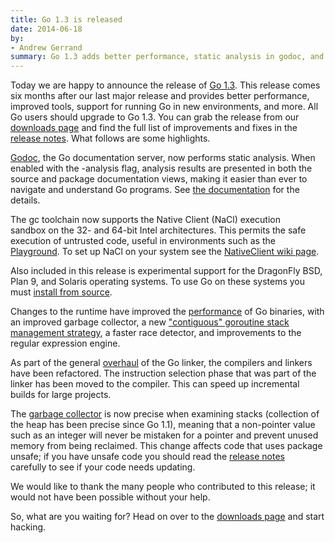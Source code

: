 ```yaml
---
title: Go 1.3 is released
date: 2014-06-18
by:
- Andrew Gerrand
summary: Go 1.3 adds better performance, static analysis in godoc, and more.
---
```



Today we are happy to announce the release of [Go 1.3](https://golang.org/doc/go1.3).
This release comes six months after our last major release and provides better
performance, improved tools, support for running Go in new environments, and more.
All Go users should upgrade to Go 1.3.
You can grab the release from our [downloads page](https://golang.org/dl/) and
find the full list of improvements and fixes in the
[release notes](https://golang.org/doc/go1.3).
What follows are some highlights.

[Godoc](https://godoc.org/code.google.com/p/go.tools/cmd/godoc),
the Go documentation server, now performs static analysis.
When enabled with the -analysis flag, analysis results are presented
in both the source and package documentation views, making it easier
than ever to navigate and understand Go programs.
See [the documentation](https://golang.org/lib/godoc/analysis/help.html) for the details.

The gc toolchain now supports the Native Client (NaCl) execution sandbox on the
32- and 64-bit Intel architectures.
This permits the safe execution of untrusted code, useful in environments such as the
[Playground](https://blog.golang.org/playground).
To set up NaCl on your system see the [NativeClient wiki page](https://golang.org/wiki/NativeClient).

Also included in this release is experimental support for the DragonFly BSD,
Plan 9, and Solaris operating systems. To use Go on these systems you must
[install from source](https://golang.org/doc/install/source).

Changes to the runtime have improved the
[performance](https://golang.org/doc/go1.3#performance) of Go binaries,
with an improved garbage collector, a new
["contiguous" goroutine stack management strategy](https://golang.org/s/contigstacks),
a faster race detector, and improvements to the regular expression engine.

As part of the general [overhaul](https://golang.org/s/go13linker) of the Go
linker, the compilers and linkers have been refactored. The instruction
selection phase that was part of the linker has been moved to the compiler.
This can speed up incremental builds for large projects.

The [garbage collector](https://golang.org/doc/go1.3#garbage_collector) is now
precise when examining stacks (collection of the heap has been precise since Go
1.1), meaning that a non-pointer value such as an integer will never be
mistaken for a pointer and prevent unused memory from being reclaimed. This
change affects code that uses package unsafe; if you have unsafe code you
should read the [release notes](https://golang.org/doc/go1.3#garbage_collector)
carefully to see if your code needs updating.

We would like to thank the many people who contributed to this release;
it would not have been possible without your help.

So, what are you waiting for?
Head on over to the [downloads page](https://golang.org/dl/) and start hacking.
